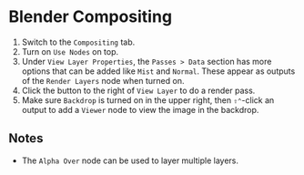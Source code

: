 # Blender Compositing

1. Switch to the `Compositing` tab.
2. Turn on `Use Nodes` on top.
3. Under `View Layer Properties`, the `Passes > Data` section has more options that can be added like `Mist` and `Normal`. These appear as outputs of the `Render Layers` node when turned on.
4. Click the button to the right of `View Layer` to do a render pass.
5. Make sure `Backdrop` is turned on in the upper right, then `⇧⌃`-click an output to add a `Viewer` node to view the image in the backdrop.

## Notes

- The `Alpha Over` node can be used to layer multiple layers.
